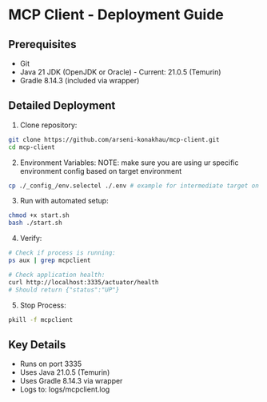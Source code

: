 # MCP Client - Deployment Guide

## Prerequisites
- Git
- Java 21 JDK (OpenJDK or Oracle) - Current: 21.0.5 (Temurin)
- Gradle 8.14.3 (included via wrapper)


## Detailed Deployment

1. Clone repository:
```bash
git clone https://github.com/arseni-konakhau/mcp-client.git
cd mcp-client
```



2. Environment Variables:
NOTE: make sure you are using ur specific environment config based on target environment
```bash
cp ./_config_/env.selectel ./.env # example for intermediate target on selectel cloud
```



3. Run with automated setup:
```bash
chmod +x start.sh
bash ./start.sh
```



4. Verify:
```bash
# Check if process is running:
ps aux | grep mcpclient

# Check application health:
curl http://localhost:3335/actuator/health
# Should return {"status":"UP"}
```



5. Stop Process:
```bash
pkill -f mcpclient
```



## Key Details
- Runs on port 3335
- Uses Java 21.0.5 (Temurin)
- Uses Gradle 8.14.3 via wrapper
- Logs to: logs/mcpclient.log
